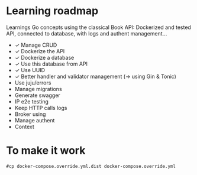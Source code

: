 # Learning roadmap
Learnings Go concepts using the classical Book API: Dockerized and tested API, connected to database, with logs and authent management...

- ✓ Manage CRUD
- ✓ Dockerize the API
- ✓ Dockerize a database
- ✓ Use this database from API
- ✓ Use UUID
- ✓ Better handler and validator management (-> using Gin & Tonic)
- Use juju/errors
- Manage migrations
- Generate swagger
- IP e2e testing
- Keep HTTP calls logs
- Broker using
- Manage authent
- Context

# To make it work
```
#cp docker-compose.override.yml.dist docker-compose.override.yml
```
